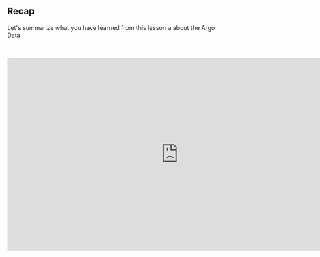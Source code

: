 ## Recap

Let's summarize what you have learned from this lesson a about the Argo Data

&nbsp;&nbsp;<center><iframe width="800" height="450" src="https://www.youtube.com/embed/pqiC8i13KFY?si=hDej9MABw-eJsxmW&amp;start=9" title="Recap Lesson 1" frameborder="0" allow="accelerometer; autoplay; clipboard-write; encrypted-media; gyroscope; picture-in-picture; web-share" referrerpolicy="strict-origin-when-cross-origin" allowfullscreen></iframe></center>


